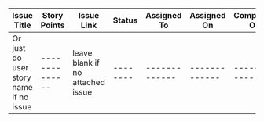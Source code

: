 | Issue Title | Story Points | Issue Link | Status | Assigned To | Assigned On | Completed On | Status Notes |
|-------------|--------------|------------|--------|-------------|-------------|--------------|--------------|
|Or just do user story name if no issue|--------------|leave blank if no attached issue|--------|-------------|-------------|------------|optional|
